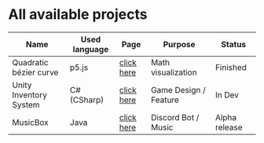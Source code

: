 # All available projects

| Name                   | Used language | Page                                                              | Purpose               | Status        |
|------------------------|---------------|-------------------------------------------------------------------|-----------------------|---------------|                  
| Quadratic bézier curve | p5.js         | [click here](https://github.com/daviddev16/quadratic-bezier-p5js) | Math visualization    | Finished      |
| Unity Inventory System | C# (CSharp)   | [click here](https://github.com/daviddev16/unity-inventory-system)| Game Design / Feature | In Dev |
| MusicBox               | Java          | [click here](https://github.com/daviddev16/java-musicbox)         | Discord Bot / Music   | Alpha release |

